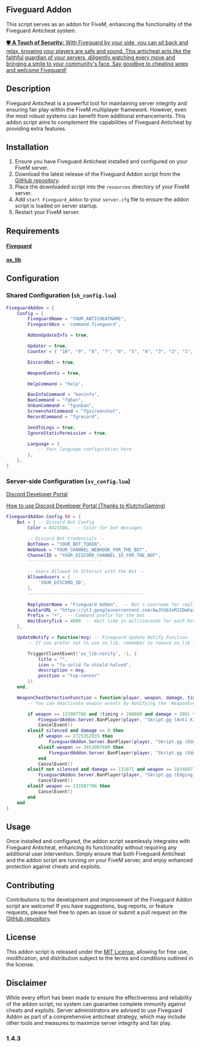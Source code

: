 ## **Fiveguard Addon**

This script serves as an addon for FiveM, enhancing the functionality of the Fiveguard Anticheat system.

[🛡️ **A Touch of Security:** With Fiveguard by your side, you can sit back and relax, knowing your players are safe and sound. This anticheat acts like the faithful guardian of your servers, diligently watching every move and bringing a smile to your community's face. Say goodbye to cheating woes and welcome Fiveguard!](https://fiveguard.net)

## Description

Fiveguard Anticheat is a powerful tool for maintaining server integrity and ensuring fair play within the FiveM multiplayer framework. However, even the most robust systems can benefit from additional enhancements. This addon script aims to complement the capabilities of Fiveguard Anticheat by providing extra features.

## Installation

1. Ensure you have Fiveguard Anticheat installed and configured on your FiveM server.
2. Download the latest release of the Fiveguard Addon script from the [GitHub repository](https://github.com/UnrealMexd0x/Fiveguard_Addon).
3. Place the downloaded script into the `resources` directory of your FiveM server.
4. Add `start Fiveguard_Addon` to your `server.cfg` file to ensure the addon script is loaded on server startup.
5. Restart your FiveM server.

## Requirements

#### [Fiveguard](https://fiveguard.net)
#### [ox_lib](https://github.com/overextended/ox_lib)

## Configuration

### Shared Configuration (`sh_config.lua`)

```lua
FiveguardAddon = {
    Config = {
        FiveguardName = "YOUR_ANTICHEATNAME",                                   -- Fiveguard Resource Name
        FiveguardAce = 'command.fiveguard',                                     -- Player Command Ace [https://docs.fivem.net/natives/?_0xDEDAE23]

        AddonUpdateInfo = true,                                                 -- Github Update Info [https://github.com/UnrealMexd0x/Fiveguard_Addon]

        Updater = true,                                                         -- Enable the Fiveguard Updater 
        Counter = { "10", "9", "8", "7", "6", "5", "4", "3", "2", "1", "0" },   -- Update Counter

        DiscordBot = true,                                                      -- Enable the Fiveguard Discord Bot

        WeaponEvents = true,                                                    -- Blocks Various Cheat used Weapon Events

        HelpCommand = "help",                                                   -- Help Command

        BanInfoCommand = "baninfo",                                             -- Baninfo Command (Ingame and Console Command)
        BanCommand = "fgban",                                                   -- Ban Command (Bot, Ingame and Console Command)
        UnbanCommand = "fgunban",                                               -- Unban Command (Bot, Ingame and Console Command)
        ScreenshotCommand = "fgscreenshot",                                     -- Screenshot Command (Bot, Ingame and Console Command)
        RecordCommand = "fgrecord",                                             -- Record Command (Bot, Ingame and Console Command)

        SendToLogs = true,                                                      -- Send to Fiveguard Discord Logs
        IgnoreStaticPermission = true,                                          -- Ignore Group Permissions

        Language = {
            -- Your language configuration here
        },
    },
}
```

### Server-side Configuration (`sv_config.lua`)

[Discord Developer Portal](https://discord.com/developers/applications/)

[How to use Discord Developer Portal (Thanks to KlutchxGaming)](https://www.youtube.com/watch?v=zrNloK9b1ro)
```lua
FiveguardAddon.Config.SV = {
    Bot = { -- Discord Bot Config
        Color = 8421504,  -- Color for bot messages

        -- Discord Bot Credentials --
        BotToken = "YOUR_BOT_TOKEN",
        WebHook = "YOUR_CHANNEL_WEBHOOK_FOR_THE_BOT",
        ChannelID = "YOUR_DISCORD_CHANNEL_ID_FOR_THE_BOT",
        ----------------------------

        -- Users Allowed to Interact with the Bot --
        Allowedusers = {
            'YOUR_DISCORD_ID',
        },
        --------------------------------------------

        ReplyUserName = "Fiveguard Addon",  -- Bot's username for replies
        AvatarURL = "https://yt3.googleusercontent.com/AwJhSb3xMJIDmXa3zwJuCxn_WxR3Z6-lW9RXaF5eqz0UT_r9OcB7Ayvf76SJSmIp2IJ2rnzMfQ=s900-c-k-c0x00ffffff-no-rj",  -- Bot's avatar URL
        Prefix = "+",  -- Command prefix for the bot
        WaitEveryTick = 4000  -- Wait time in milliseconds for each bot tick
    },

    UpdateNotify = function(msg) -- Fiveguard Update Notify Function
        -- If you prefer not to use ox_lib, remember to remove ox_lib from your fxmanifest.lua under dependencies.

        TriggerClientEvent('ox_lib:notify', -1, {
            title = "",
            icon = "fa-solid fa-shield-halved",
            description = msg,
            position = "top-center"
        })
    end,

    WeaponCheatDetectionFunction = function(player, weapon, damage, timing, silenced) -- Weapon Events Cheat Detection
        -- You can deactivate weapon events by modifying the 'WeaponEvents' variable in sh_config.lua.

        if weapon == 133987706 and (timing > 200000 and damage > 200) then
            FiveguardAddon.Server.BanPlayer(player, "Skript.gg (Anti Kill) [Fiveguard_Addon]")
            CancelEvent()
        elseif silenced and damage == 0 then
            if weapon == 2725352035 then
                FiveguardAddon.Server.BanPlayer(player, "Skript.gg (Edging) (1) [Fiveguard_Addon]")
            elseif weapon == 3452007600 then
                FiveguardAddon.Server.BanPlayer(player, "Skript.gg (Edging) (2) [Fiveguard_Addon]")
            end
            CancelEvent()
        elseif not silenced and damage == 131071 and weapon == 1834887169 then
            FiveguardAddon.Server.BanPlayer(player, "Skript.gg (Edging) (3) [Fiveguard_Addon]")
            CancelEvent()
        elseif weapon == 133987706 then
            CancelEvent()
        end
    end
}
```

## Usage

Once installed and configured, the addon script seamlessly integrates with Fiveguard Anticheat, enhancing its functionality without requiring any additional user intervention. Simply ensure that both Fiveguard Anticheat and the addon script are running on your FiveM server, and enjoy enhanced protection against cheats and exploits.

## Contributing

Contributions to the development and improvement of the Fiveguard Addon script are welcome! If you have suggestions, bug reports, or feature requests, please feel free to open an issue or submit a pull request on the [GitHub repository](https://github.com/UnrealMexd0x/Fiveguard_Addon).

## License

This addon script is released under the [MIT License](LICENSE), allowing for free use, modification, and distribution subject to the terms and conditions outlined in the license.

## Disclaimer

While every effort has been made to ensure the effectiveness and reliability of the addon script, no system can guarantee complete immunity against cheats and exploits. Server administrators are advised to use Fiveguard Addon as part of a comprehensive anticheat strategy, which may include other tools and measures to maximize server integrity and fair play.

### 1.4.3